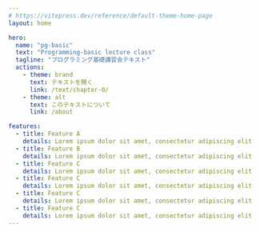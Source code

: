 ```yaml
---
# https://vitepress.dev/reference/default-theme-home-page
layout: home

hero:
  name: "pg-basic"
  text: "Programming-basic lecture class"
  tagline: "プログラミング基礎講習会テキスト"
  actions:
    - theme: brand
      text: テキストを開く
      link: /text/chapter-0/
    - theme: alt
      text: このテキストについて
      link: /about

features:
  - title: Feature A
    details: Lorem ipsum dolor sit amet, consectetur adipiscing elit
  - title: Feature B
    details: Lorem ipsum dolor sit amet, consectetur adipiscing elit
  - title: Feature C
    details: Lorem ipsum dolor sit amet, consectetur adipiscing elit
  - title: Feature C
    details: Lorem ipsum dolor sit amet, consectetur adipiscing elit
  - title: Feature C
    details: Lorem ipsum dolor sit amet, consectetur adipiscing elit
  - title: Feature C
    details: Lorem ipsum dolor sit amet, consectetur adipiscing elit
---
```


